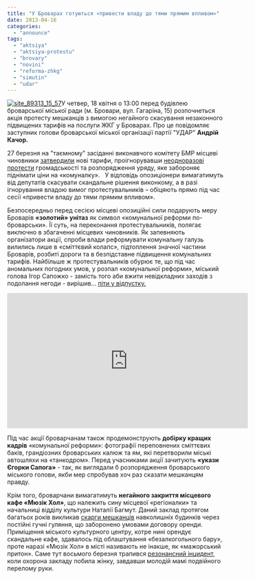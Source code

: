 ```yaml
---
title: "У Броварах готуються «привести владу до тями прямим впливом»"
date: 2013-04-16
categories: 
  - "announce"
tags: 
  - "aktsiya"
  - "aktsiya-protestu"
  - "brovary"
  - "novini"
  - "reforma-zhkg"
  - "simutin"
  - "udar"
---
```


[![site_89313_15_57](https://mpz.brovary.org/wp-content/uploads/2013/04/site_89313_15_57.jpg)](https://mpz.brovary.org/wp-content/uploads/2013/04/site_89313_15_57.jpg)У четвер, 18 квітня о 13:00 перед будівлею броварської міської ради (м. Бровари, вул. Гагаріна, 15) розпочнеться акція протесту мешканців з вимогою негайного скасування незаконного підвищених тарифів на послуги ЖКГ у Броварах. Про це повідомляє заступник голови броварської міської організації партії "УДАР" **Андрій Качор.**

27 березня на "таємному" засіданні виконавчого комітету БМР місцеві чиновники [затвердили](https://mpz.brovary.org/brovarska-vlada-tayemno-pidvishhila-tarifi-na-zhkg/) нові тарифи, проігнорувавши [неодноразові протести](https://mpz.brovary.org/brovarchani-viyshli-na-miting-proti-pidvishhennya-tarifiv-na-komunalni-poslugi/) громадськості та розпорядження уряду, яке забороняє піднімати ціни на «комуналку».   У відповідь опозиціонери вимагатимуть від депутатів скасувати скандальне рішення виконкому, а в разі ігнорування владою вимог протестувальників – обіцяють прямо під час сесії «привести владу до тями прямим впливом».

Безпосередньо перед сесією місцеві опозиційні сили подарують меру Броварів **«золотий» унітаз** як символ «комунальної реформи по-броварськи». Її суть, на переконання протестувальників, полягає виключно в збагаченні місцевих чиновників. Як запевняють організатори акції, спроби влади реформувати комунальну галузь вилились лише в «сміттєвий колапс», підтоплення значної частини Броварів, розбиті дороги та в безпідставне підвищення комунальних тарифів. Найбільше ж протестувальників обурює те, що під час аномальних погодних умов, у розпал «комунальної реформи», міський голова Ігор Сапожко - замість того аби вжити невідкладних заходів з подолання негоди - вирішив… [піти у відпустку.](https://mpz.brovary.org/kudi-vtik-supermer-sapozhko/)

<iframe src="http://www.youtube.com/embed/SvRWMVRsfnc" height="315" width="560" allowfullscreen frameborder="0"></iframe>

Під час акції броварчанам також продемонструють **добірку кращих кадрів** «комунальної реформи»: фотографії переповнених сміттєвих баків, грандіозних броварських калюж та ям, які перетворили міські автошляхи на «танкодром». Перед учасниками акції зачитують **«укази Єгорки Сапога»** - так, як виглядали б розпорядження броварського міського голови, якби мер спробував хоч раз сказати мешканцям правду.

Крім того, броварчани вимагатимуть **негайного закриття місцевого кафе «Мюзік Хол»**, що належить сину місцевої «регіоналки» та начальниці відділу культури Наталії Багмут. Даний заклад протягом багатьох років викликав [скарги мешканців](https://mpz.brovary.org/krik-dushi-meshkantsiv-budinkiv-kotri-poterpayut-vid-susidstva-z-myuzik-holom/) навколишніх будинків через постійні гучні гуляння, що заборонено умовами договору оренди. Приміщення міського культурного центру, котре нині орендує скандальне кафе, здавалось під облаштування «безалкогольного бару», проте наразі «Мюзік Хол» в місті називають не інакше, як «мажорський притон». Саме тут восьмого березня трапився [резонансний інцидент](http://www.youtube.com/watch?v=5Mr4c8fwLnw&feature=player_embedded), коли охорона закладу побила жінку, завдавши молодій мамі подвійного перелому руки.
